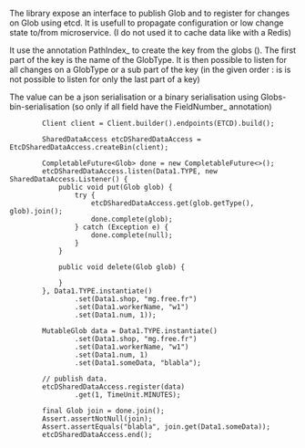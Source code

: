 
The library expose an interface to publish Glob and to register for changes on Glob using etcd. It is usefull to propagate
configuration or low change state to/from microservice. (I do not used it to cache data like with a Redis)

It use the annotation PathIndex_ to create the key from the globs ().
The first part of the key is the name of the GlobType.
It is then possible to listen for all changes on a GlobType or a sub part of the key (in the given order : is is not
possible to listen for only the last part of a key)

The value can be a json serialisation or a binary serialisation using Globs-bin-serialisation (so only if all field have
the FieldNumber_ annotation)

```
        Client client = Client.builder().endpoints(ETCD).build();

        SharedDataAccess etcDSharedDataAccess = EtcDSharedDataAccess.createBin(client);

        CompletableFuture<Glob> done = new CompletableFuture<>();
        etcDSharedDataAccess.listen(Data1.TYPE, new SharedDataAccess.Listener() {
            public void put(Glob glob) {
                try {
                    etcDSharedDataAccess.get(glob.getType(), glob).join();
                    done.complete(glob);
                } catch (Exception e) {
                    done.complete(null);
                }
            }

            public void delete(Glob glob) {

            }
        }, Data1.TYPE.instantiate()
                .set(Data1.shop, "mg.free.fr")
                .set(Data1.workerName, "w1")
                .set(Data1.num, 1));

        MutableGlob data = Data1.TYPE.instantiate()
                .set(Data1.shop, "mg.free.fr")
                .set(Data1.workerName, "w1")
                .set(Data1.num, 1)
                .set(Data1.someData, "blabla");

        // publish data.
        etcDSharedDataAccess.register(data)
                .get(1, TimeUnit.MINUTES);

        final Glob join = done.join();
        Assert.assertNotNull(join);
        Assert.assertEquals("blabla", join.get(Data1.someData));
        etcDSharedDataAccess.end();
```

